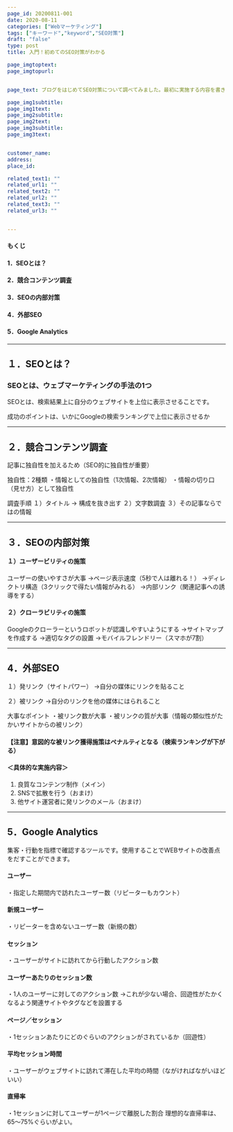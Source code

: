 ```yaml
---
page_id: 20200811-001
date: 2020-08-11
categories: ["Webマーケティング"] 
tags: ["キーワード","keyword","SEO対策"] 
draft: "false"
type: post
title: 入門！初めてのSEO対策がわかる

page_imgtoptext: 
page_imgtopurl: 


page_text: ブログをはじめてSEO対策について調べてみました。最初に実施する内容を書き留めてみます。競合コンテンツの調査方法、内部対策のポイント、外部対策のポイント、Google Analyticsの内容について記載中。

page_img1subtitle: 
page_img1text: 
page_img2subtitle: 
page_img2text: 
page_img3subtitle: 
page_img3text: 


customer_name: 
address: 
place_id: 

related_text1: ""
related_url1: ""
related_text2: ""
related_url2: ""
related_text3: ""
related_url3: ""


---
```



#### もくじ
#### 1．SEOとは？
#### 2．競合コンテンツ調査
#### 3．SEOの内部対策
#### 4．外部SEO
#### 5．Google Analytics


***
## １．SEOとは？

### SEOとは、ウェブマーケティングの手法の1つ

SEOとは、検索結果上に自分のウェブサイトを上位に表示させることです。


成功のポイントは、いかにGoogleの検索ランキングで上位に表示させるか



***
## ２．競合コンテンツ調査
記事に独自性を加えるため（SEO的に独自性が重要）


独自性：2種類
・情報としての独自性（1次情報、2次情報）
・情報の切り口（見せ方）として独自性

調査手順
１）タイトル → 構成を抜き出す
２）文字数調査
３）その記事ならではの情報


***
## ３．SEOの内部対策

#### １）ユーザービリティの施策
 ユーザーの使いやすさが大事
 →ページ表示速度（5秒で人は離れる！）
 →ディレクトリ構造（3クリックで得たい情報がみれる）
 →内部リンク（関連記事への誘導をする）


#### ２）クローラビリティの施策
 Googleのクローラーというロボットが認識しやすいようにする
 →サイトマップを作成する
 →適切なタグの設置
 →モバイルフレンドリー（スマホが7割）

***
## 4．外部SEO

１）発リンク（サイトパワー）
   →自分の媒体にリンクを貼ること

２）被リンク
   →自分のリンクを他の媒体にはられること

大事なポイント
・被リンク数が大事
・被リンクの質が大事（情報の類似性がたかいサイトからの被リンク）

#### 【注意】意図的な被リンク獲得施策はペナルティとなる（検索ランキングが下がる）

#### ＜具体的な実施内容＞
1. 良質なコンテンツ制作（メイン）
2. SNSで拡散を行う（おまけ）
3. 他サイト運営者に発リンクのメール（おまけ）

***
## 5．Google Analytics

集客・行動を指標で確認するツールです。使用することでWEBサイトの改善点をだすことができます。

#### ユーザー
・指定した期間内で訪れたユーザー数（リピーターもカウント）

#### 新規ユーザー
・リピーターを含めないユーザー数（新規の数）


#### セッション
・ユーザーがサイトに訪れてから行動したアクション数

#### ユーザーあたりのセッション数
・1人のユーザーに対してのアクション数
→これが少ない場合、回遊性がたかくなるよう関連サイトやタグなどを設置する


#### ページ／セッション
・1セッションあたりにどのぐらいのアクションがされているか（回遊性）

#### 平均セッション時間
・ユーザーがウェブサイトに訪れて滞在した平均の時間（ながければながいほどいい）

#### 直帰率
・1セッションに対してユーザーが1ページで離脱した割合
 理想的な直帰率は、65〜75%ぐらいがよい。

